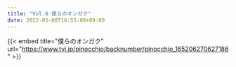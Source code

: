 ```yaml
---
title: "Vol.6 僕らのオンガク"
date: 2022-05-08T16:55:00+09:00
---
```


{{< embed title="僕らのオンガク" url="https://www.tvi.jp/pinocchio/backnumber/pinocchio_165206270627186" >}}
